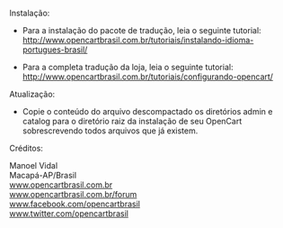 Instalação:

- Para a instalação do pacote de tradução, leia o seguinte tutorial:
http://www.opencartbrasil.com.br/tutoriais/instalando-idioma-portugues-brasil/

- Para a completa tradução da loja, leia o seguinte tutorial:
http://www.opencartbrasil.com.br/tutoriais/configurando-opencart/

Atualização:

- Copie o conteúdo do arquivo descompactado os diretórios admin e catalog para o diretório raiz
da instalação de seu OpenCart sobrescrevendo todos arquivos que já existem.

Créditos:

Manoel Vidal<br />
Macapá-AP/Brasil<br />
www.opencartbrasil.com.br<br />
www.opencartbrasil.com.br/forum<br />
www.facebook.com/opencartbrasil<br />
www.twitter.com/opencartbrasil
